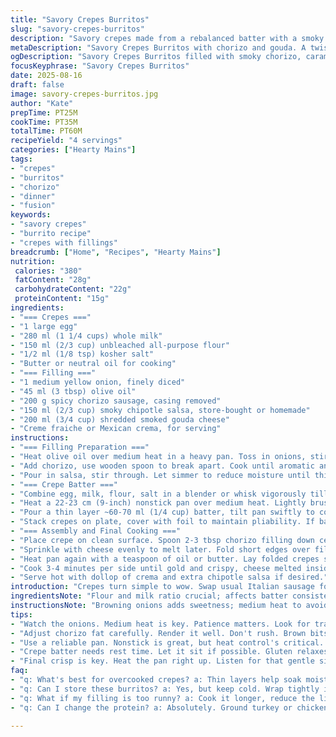 ```yaml
---
title: "Savory Crepes Burritos"
slug: "savory-crepes-burritos"
description: "Savory crepes made from a rebalanced batter with a smoky chorizo and caramelized onion filling, wrapped and pan-fried to a golden crisp. Melted smoked gouda replaces cheddar, giving a deep flavor twist. Olive oil and butter balance richness during cooking. The mixture thickens properly when the chorizo fat renders out. Crisp edges, tender inside. Sour cream and smoky chipotle salsa add the final punch. No nuts, pork-based, adapted for everyday kitchens, yields four servings."
metaDescription: "Savory Crepes Burritos with chorizo and gouda. A twist on the classic, packed with flavor and texture."
ogDescription: "Savory Crepes Burritos filled with smoky chorizo, caramelized onions, and melted gouda. A delightful fusion."
focusKeyphrase: "Savory Crepes Burritos"
date: 2025-08-16
draft: false
image: savory-crepes-burritos.jpg
author: "Kate"
prepTime: PT25M
cookTime: PT35M
totalTime: PT60M
recipeYield: "4 servings"
categories: ["Hearty Mains"]
tags:
- "crepes"
- "burritos"
- "chorizo"
- "dinner"
- "fusion"
keywords:
- "savory crepes"
- "burrito recipe"
- "crepes with fillings"
breadcrumb: ["Home", "Recipes", "Hearty Mains"]
nutrition: 
 calories: "380"
 fatContent: "28g"
 carbohydrateContent: "22g"
 proteinContent: "15g"
ingredients:
- "=== Crepes ==="
- "1 large egg"
- "280 ml (1 1/4 cups) whole milk"
- "150 ml (2/3 cup) unbleached all-purpose flour"
- "1/2 ml (1/8 tsp) kosher salt"
- "Butter or neutral oil for cooking"
- "=== Filling ==="
- "1 medium yellow onion, finely diced"
- "45 ml (3 tbsp) olive oil"
- "200 g spicy chorizo sausage, casing removed"
- "150 ml (2/3 cup) smoky chipotle salsa, store-bought or homemade"
- "200 ml (3/4 cup) shredded smoked gouda cheese"
- "Creme fraiche or Mexican crema, for serving"
instructions:
- "=== Filling Preparation ==="
- "Heat olive oil over medium heat in a heavy pan. Toss in onions, stir occasionally. Look for translucent edges and a golden tint — should soften but not burn (about 6-8 minutes)."
- "Add chorizo, use wooden spoon to break apart. Cook until aromatic and the fat starts bubbling, meat browns with little crisp bits, 6-7 minutes. No pink showing; gives flavor depth."
- "Pour in salsa, stir through. Let simmer to reduce moisture until thickening, almost sticky. Should coat spoon without sliding off immediately (about 4 minutes). Remove from heat, keep warm."
- "=== Crepe Batter ==="
- "Combine egg, milk, flour, salt in a blender or whisk vigorously till smooth. Thicker than pancake batter but still fluid — proper crepes need balance between viscosity and flow. Rest batter 15 minutes if time allows."
- "Heat a 22-23 cm (9-inch) nonstick pan over medium heat. Lightly brush with melted butter or oil for even cooking without smoking."
- "Pour a thin layer ~60-70 ml (1/4 cup) batter, tilt pan swiftly to coat. Edges lifting from pan signal ready to flip — golden spots underneath, about 1-2 minutes per side."
- "Stack crepes on plate, cover with foil to maintain pliability. If batter sticks, add a touch more fat to pan or check pan temp (too hot causes burning, too low—pale and tough)."
- "=== Assembly and Final Cooking ==="
- "Place crepe on clean surface. Spoon 2-3 tbsp chorizo filling down center lengthwise."
- "Sprinkle with cheese evenly to melt later. Fold short edges over filling, then fold or roll gently but snugly to form burrito shape."
- "Heat pan again with a teaspoon of oil or butter. Lay folded crepes seam side down to seal."
- "Cook 3-4 minutes per side until gold and crispy, cheese melted inside. Press lightly with spatula for even surface contact, listen for gentle crackle."
- "Serve hot with dollop of crema and extra chipotle salsa if desired."
introduction: "Crepes turn simple to wow. Swap usual Italian sausage for chorizo, add smoky gouda. Batter needs patience, rest helps gluten relax, texture light but elastic. Watch heat—too high burns, too low sticks. Filling thickens, fats render, aroma fills kitchen. Fold tight or risk spill. Final crisp step makes difference—texture contrast, flavor caramelization. Serve with chipotle salsa, slight smoky heat and crema cool sharp edges. Easy to handroll, portable, filling balanced—fat, acid, cheese, crunch."
ingredientsNote: "Flour and milk ratio crucial; affects batter consistency and crepe texture. You can swap whole milk for half milk, half seltzer water for lighter crepes but expect less flavor. Keep butter or oil ready for pan, too dry will stick and tear crepes. Onions need gentle caramelizing, patience wins. Chorizo’s fat renders slowly; don’t rush stirring or meat dries out. Cheese can substitute with smoky mozzarella if unavailable. Salsa choice affects moisture—choose one with more chunks, less watery juice. Oil type counts; olive oil adds fruitiness but watch temperature to avoid smoke points. Butter finishing touch optional but adds flavor and browning."
instructionsNote: "Browning onions adds sweetness; medium heat to avoid burning. Chorizo cooks through when color turns deep pink to light brown; rendered fat signals cooking done. Salsa reduction takes a few minutes—watch for visual thickening, coat spoon thickly. Batter blending is your chance to control smoothness and texture—no lumps or grainy bits. Rest time lets bubbles dissipate. Crepe cooking needs confident moves—pan tilting spreads batter evenly. Edges curling from pan sign readiness to flip, golden spots define doneness. Crepes stack wrapped warm or cover with clean towel to hold moisture. Folding method matters; sides folded tight over filling keeps it all together when frying. Frying final step crisps outsides; listen for gentle sizzle, flip carefully to avoid tearing. Serve with cool, tangy cream and smoky salsa contrast. Timing is sight and sound rather than exact minutes."
tips:
- "Watch the onions. Medium heat is key. Patience matters. Look for translucent edges, light caramelization. Avoid burning, focus on even cooking. Broken bits add flavor."
- "Adjust chorizo fat carefully. Render it well. Don't rush. Brown bits add depth. Skipping this gets dry flavors. Filling must be thick, clingy. Keep an eye on moisture."
- "Use a reliable pan. Nonstick is great, but heat control's critical. Too hot leads to tears; too cool, gummy centers. Brush with oil or butter frequently to prevent sticking."
- "Crepe batter needs rest time. Let it sit if possible. Gluten relaxes, results improve. Mix thoroughly till smooth but avoid over-blending. Flow matters more than lumps."
- "Final crisp is key. Heat the pan right up. Listen for that gentle sizzle. Golden brown edges are the goal. Press gently but don’t force; give them room to breathe."
faq:
- "q: What's best for overcooked crepes? a: Thin layers help soak moisture. Brush with oil. If too tough, try soaking in warm water for a few seconds before filling."
- "q: Can I store these burritos? a: Yes, but keep cold. Wrap tightly in foil or plastic. Reheat in the oven; crispiness comes back nicely. Avoid microwaving."
- "q: What if my filling is too runny? a: Cook it longer, reduce the liquid. Need thicker? Cornstarch slurry can help. Works well for stickiness without losing flavor."
- "q: Can I change the protein? a: Absolutely. Ground turkey or chicken works well. Season with smoked paprika to mimic chorizo flavor. Even beans can fill nicely."

---
```

